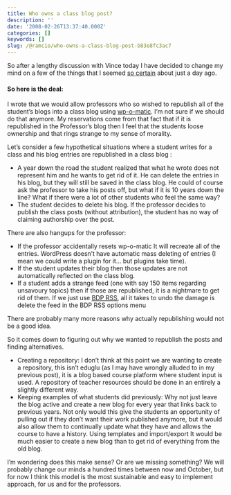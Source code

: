 ```yaml
---
title: Who owns a class blog post?
description: ''
date: '2008-02-26T13:37:40.000Z'
categories: []
keywords: []
slug: /@ramcio/who-owns-a-class-blog-post-b83e8fc3ac7
---
```


So after a lengthy discussion with Vince today I have decided to change my mind on a few of the things that I seemed [so certain](http://weblogs.elearning.ubc.ca/andre/2008/02/making_wordpress_work_for_ubc.html) about just a day ago.

#### So here is the deal:

I wrote that we would allow professors who so wished to republish all of the student’s blogs into a class blog using [wp-o-matic](http://devthought.com/wp-o-matic-the-wordpress-rss-agreggator/). I’m not sure if we should do that anymore. My reservations come from that fact that if it is republished in the Professor’s blog then I feel that the students loose ownership and that rings strange to my sense of morality.

Let’s consider a few hypothetical situations where a student writes for a class and his blog entries are republished in a class blog :

*   A year down the road the student realized that what he wrote does not represent him and he wants to get rid of it. He can delete the entries in his blog, but they will still be saved in the class blog. He could of course ask the professor to take his posts off, but what if it is 10 years down the line? What if there were a lot of other students who feel the same way?
*   The student decides to delete his blog. If the professor decides to publish the class posts (without attribution), the student has no way of claiming authorship over the post.

There are also hangups for the professor:

*   If the professor accidentally resets wp-o-matic It will recreate all of the entries. WordPress doesn’t have automatic mass deleting of entries (I mean we could write a plugin for it… but plugins take time).
*   If the student updates their blog then those updates are not automatically reflected on the class blog.
*   If a student adds a strange feed (one with say 150 items regarding unsavoury topics) then if those are republished, it is a nightmare to get rid of them. If we just use [BDP RSS](http://www.ozpolitics.info/blog/?p=87), all it takes to undo the damage is delete the feed in the BDP RSS options menu

There are probably many more reasons why actually republishing would not be a good idea.

So it comes down to figuring out why we wanted to republish the posts and finding alternatives.

*   Creating a repository: I don’t think at this point we are wanting to create a repository, this isn’t eduglu (as I may have wrongly alluded to in my previous post), it is a blog based course platform where student input is used. A repository of teacher resources should be done in an entirely a slightly different way.
*   Keeping examples of what students did previously: Why not just leave the blog active and create a new blog for every year that links back to previous years. Not only would this give the students an opportunity of pulling out if they don’t want their work published anymore, but it would also allow them to continually update what they have and allows the course to have a history. Using templates and import/export It would be much easier to create a new blog than to get rid of everything from the old blog.

I’m wondering does this make sense? Or are we missing something? We will probably change our minds a hundred times between now and October, but for now I think this model is the most sustainable and easy to implement approach, for us and for the professors.
